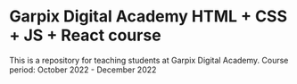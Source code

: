 # Garpix Digital Academy HTML + CSS + JS + React course
This is a repository for teaching students at Garpix Digital Academy.
Course period: October 2022 - December 2022
